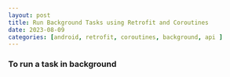 ```yaml
---
layout: post
title: Run Background Tasks using Retrofit and Coroutines
date: 2023-08-09
categories: [android, retrofit, coroutines, background, api ]
---
```


### To run a task in background 
